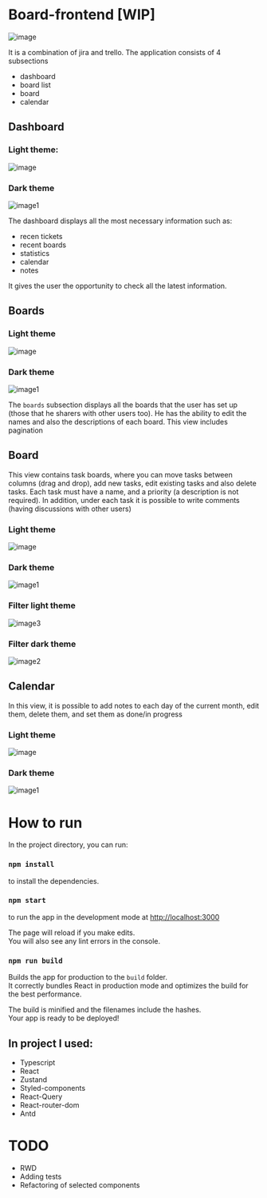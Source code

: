 # Board-frontend [WIP]


![image](https://github.com/kaczorowskid/board-frontend/assets/57078565/d698b4be-3211-4a29-920d-3cba4f1b9d11)

It is a combination of jira and trello. The application consists of 4 subsections
- dashboard
- board list
- board
- calendar


## Dashboard

### Light theme:
![image](https://github.com/kaczorowskid/board-frontend/assets/57078565/48a35f46-283d-4754-8382-88e0a80afd4f)

### Dark theme
![image1](https://github.com/kaczorowskid/board-frontend/assets/57078565/29c926e5-0484-4476-b9d6-f64bf889b2f9)

The dashboard displays all the most necessary information such as:
- recen tickets
- recent boards
- statistics
- calendar
- notes

It gives the user the opportunity to check all the latest information.


## Boards

### Light theme
![image](https://github.com/kaczorowskid/board-frontend/assets/57078565/c934f8c5-e403-4dd6-b1aa-74ff9bba37f3)

### Dark theme
![image1](https://github.com/kaczorowskid/board-frontend/assets/57078565/1edb5fbe-dd0d-4bee-a70a-186b0d6cd9f1)

The `boards` subsection displays all the boards that the user has set up (those that he sharers with other users too). He has the ability to edit the names and also the descriptions of each board. This view includes pagination


## Board
This view contains task boards, where you can move tasks between columns (drag and drop), add new tasks, edit existing tasks and also delete tasks. Each task must have a name, and a priority (a description is not required). In addition, under each task it is possible to write comments (having discussions with other users)

### Light theme
![image](https://github.com/kaczorowskid/board-frontend/assets/57078565/27a67107-d84f-4718-9418-a609c1e5ddd3)

### Dark theme
![image1](https://github.com/kaczorowskid/board-frontend/assets/57078565/c1a93e9a-cfe7-4fb9-9eb1-abb1f000d3bd)


### Filter light theme
![image3](https://github.com/kaczorowskid/board-frontend/assets/57078565/f4f91b17-6e03-4323-a7b8-21b8245d903e)

### Filter dark theme
![image2](https://github.com/kaczorowskid/board-frontend/assets/57078565/716881b5-8b82-46fb-86ad-ef39ec1119d4)


## Calendar
In this view, it is possible to add notes to each day of the current month, edit them, delete them, and set them as done/in progress

### Light theme
![image](https://github.com/kaczorowskid/board-frontend/assets/57078565/dc9d3030-4371-4b3c-8d81-702f45a6379a)

### Dark theme
![image1](https://github.com/kaczorowskid/board-frontend/assets/57078565/a4b2388a-031c-4597-a884-fa7d96d2513d)


# How to run

In the project directory, you can run:

### `npm install`

to install the dependencies.

### `npm start`

to run the app in the development mode at [http://localhost:3000](http://localhost:3000)<br />

The page will reload if you make edits.<br />
You will also see any lint errors in the console.

### `npm run build`

Builds the app for production to the `build` folder.<br />
It correctly bundles React in production mode and optimizes the build for the best performance.

The build is minified and the filenames include the hashes.<br />
Your app is ready to be deployed!

## In project I used:

- Typescript
- React
- Zustand
- Styled-components
- React-Query
- React-router-dom
- Antd


# TODO
- RWD
- Adding tests
- Refactoring of selected components
